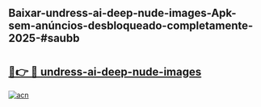 ## Baixar-undress-ai-deep-nude-images-Apk-sem-anúncios-desbloqueado-completamente-2025-#saubb

# <h2><a href="https://ainizakaria.my?title=undress-ai-deep-nude-images&ref=20M">🔗👉 🔴 undress-ai-deep-nude-images</a></h2>

[![acn](https://github.com/user-attachments/assets/0f9c940e-d8b0-45ae-aac7-cd30a18b3e1c)](https://ainizakaria.my?title=undress-ai-deep-nude-images&ref=20M)

